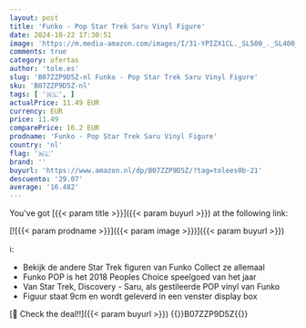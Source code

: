 ```yaml
---
layout: post
title: 'Funko - Pop Star Trek Saru Vinyl Figure'
date: 2024-10-22 17:30:51
image: 'https://m.media-amazon.com/images/I/31-YPIZX1CL._SL500_._SL400_.jpg'
comments: true
category: ofertas
author: 'tole.es'
slug: 'B07ZZP9D5Z-nl Funko - Pop Star Trek Saru Vinyl Figure'
sku: 'B07ZZP9D5Z-nl'
tags: [ '🇳🇱', ]
actualPrice: 11.49 EUR
currency: EUR
price: 11.49
comparePrice: 16.2 EUR
prodname: 'Funko - Pop Star Trek Saru Vinyl Figure'
country: 'nl'
flag: '🇳🇱'
brand: ''
buyurl: 'https://www.amazon.nl/dp/B07ZZP9D5Z/?tag=tolees0b-21'
descuento: '29.07'
average: '16.482'
---
```


You've got [{{< param title >}}]({{< param buyurl >}}) at the following link:

[![{{< param prodname >}}]({{< param image >}})]({{< param buyurl >}})

ℹ️:

- Bekijk de andere Star Trek figuren van Funko Collect ze allemaal
- Funko POP is het 2018 Peoples Choice speelgoed van het jaar
- Van Star Trek, Discovery - Saru, als gestileerde POP vinyl van Funko
- Figuur staat 9cm en wordt geleverd in een venster display box

[🛒 Check the deal!!]({{< param buyurl >}})
{{<world>}}B07ZZP9D5Z{{</world>}}
